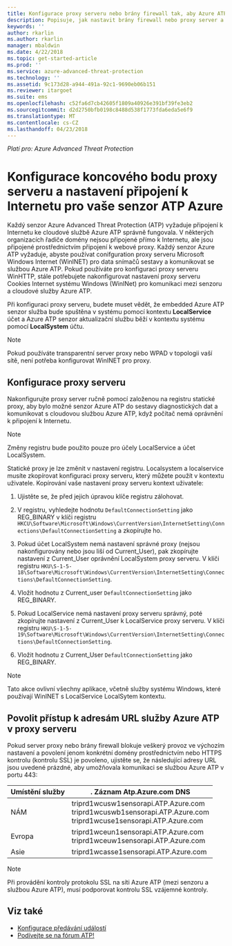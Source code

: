 ```yaml
---
title: Konfigurace proxy serveru nebo brány firewall tak, aby Azure ATP komunikace s senzoru | Microsoft Docs
description: Popisuje, jak nastavit brány firewall nebo proxy server a povolit komunikaci mezi Azure ATP cloud service a Azure ATP senzorů
keywords: ''
author: rkarlin
ms.author: rkarlin
manager: mbaldwin
ms.date: 4/22/2018
ms.topic: get-started-article
ms.prod: ''
ms.service: azure-advanced-threat-protection
ms.technology: ''
ms.assetid: 9c173d28-a944-491a-92c1-9690eb06b151
ms.reviewer: itargoet
ms.suite: ems
ms.openlocfilehash: c52fa6d7cb42605f1809a40926e391bf39fe3eb2
ms.sourcegitcommit: d2d2750bfb0198c8488d538f1773fda6eda5e6f9
ms.translationtype: MT
ms.contentlocale: cs-CZ
ms.lasthandoff: 04/23/2018
---
```

*Platí pro: Azure Advanced Threat Protection*



# <a name="configure-endpoint-proxy-and-internet-connectivity-settings-for-your-azure-atp-sensor"></a>Konfigurace koncového bodu proxy serveru a nastavení připojení k Internetu pro vaše senzor ATP Azure

Každý senzor Azure Advanced Threat Protection (ATP) vyžaduje připojení k Internetu ke cloudové službě Azure ATP správně fungovala. V některých organizacích řadiče domény nejsou připojené přímo k Internetu, ale jsou připojené prostřednictvím připojení k webové proxy. Každý senzor Azure ATP vyžaduje, abyste používat conifguration proxy serveru Microsoft Windows Internet (WinINET) pro data snímačů sestavy a komunikovat se službou Azure ATP. Pokud používáte pro konfiguraci proxy serveru WinHTTP, stále potřebujete nakonfigurovat nastavení proxy serveru Cookies Internet systému Windows (WinINet) pro komunikaci mezi senzoru a cloudové služby Azure ATP.


Při konfiguraci proxy serveru, budete muset vědět, že embedded Azure ATP senzor služba bude spuštěna v systému pomocí kontextu **LocalService** účet a Azure ATP senzor aktualizační službu běží v kontextu systému pomocí **LocalSystem** účtu. 

> [!NOTE]
> Pokud používáte transparentní server proxy nebo WPAD v topologii vaší sítě, není potřeba konfigurovat WinINET pro proxy.

## <a name="configure-the-proxy"></a>Konfigurace proxy serveru 

Nakonfigurujte proxy server ručně pomocí založenou na registru statické proxy, aby bylo možné senzor Azure ATP do sestavy diagnostických dat a komunikovat s cloudovou službou Azure ATP, když počítač nemá oprávnění k připojení k Internetu.

> [!NOTE]
> Změny registru bude použito pouze pro účely LocalService a účet LocalSystem.

Statické proxy je lze změnit v nastavení registru. Localsystem a localservice musíte zkopírovat konfiguraci proxy serveru, který můžete použít v kontextu uživatele. Kopírování vaše nastavení proxy serveru kontext uživatele:

1.   Ujistěte se, že před jejich úpravou klíče registru zálohovat.

2. V registru, vyhledejte hodnotu `DefaultConnectionSetting` jako REG_BINARY v klíči registru `HKCU\Software\Microsoft\Windows\CurrentVersion\InternetSetting\Connections\DefaultConnectionSetting` a zkopírujte ho.
 
2.  Pokud účet LocalSystem nemá nastavení správné proxy (nejsou nakonfigurovány nebo jsou liší od Current_User), pak zkopírujte nastavení z Current_User oprávnění LocalSystem proxy serveru. V klíči registru `HKU\S-1-5-18\Software\Microsoft\Windows\CurrentVersion\InternetSetting\Connections\DefaultConnectionSetting`.

3.  Vložit hodnotu z Current_user `DefaultConnectionSetting` jako REG_BINARY.

4.  Pokud LocalService nemá nastavení proxy serveru správný, poté zkopírujte nastavení z Current_User k LocalService proxy serveru. V klíči registru `HKU\S-1-5-19\Software\Microsoft\Windows\CurrentVersion\InternetSetting\Connections\DefaultConnectionSetting`.

5.  Vložit hodnotu z Current_User `DefaultConnectionSetting` jako REG_BINARY.

> [!NOTE]
> Tato akce ovlivní všechny aplikace, včetně služby systému Windows, které používají WinINET s LocalService LocalSytem kontextu.


## <a name="enable-access-to-azure-atp-service-urls-in-the-proxy-server"></a>Povolit přístup k adresám URL služby Azure ATP v proxy serveru

Pokud server proxy nebo brány firewall blokuje veškerý provoz ve výchozím nastavení a povolení jenom konkrétní domény prostřednictvím nebo HTTPS kontrolu (kontrolu SSL) je povoleno, ujistěte se, že následující adresy URL jsou uvedené prázdné, aby umožňovala komunikaci se službou Azure ATP v portu 443:

|Umístění služby|. Záznam Atp.Azure.com DNS|
|----|----|
|NÁM |triprd1wcusw1sensorapi.ATP.Azure.com<br>triprd1wcuswb1sensorapi.ATP.Azure.com<br>triprd1wcuse1sensorapi.ATP.Azure.com|
|Evropa|triprd1wceun1sensorapi.ATP.Azure.com<br>triprd1wceuw1sensorapi.ATP.Azure.com|
|Asie|triprd1wcasse1sensorapi.ATP.Azure.com|

> [!NOTE]
> Při provádění kontroly protokolu SSL na síti Azure ATP (mezi senzoru a službou Azure ATP), musí podporovat kontrolu SSL vzájemné kontroly.


## <a name="see-also"></a>Viz také
- [Konfigurace předávání událostí](configure-event-forwarding.md)
- [Podívejte se na fórum ATP!](https://aka.ms/azureatpcommunity)